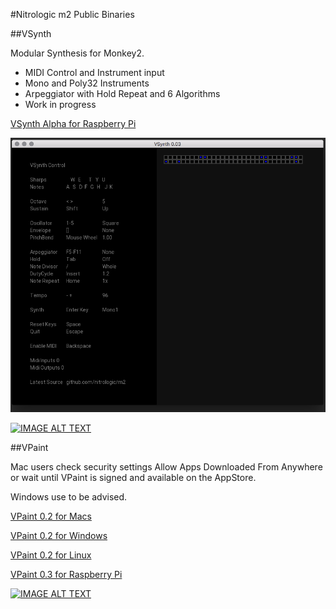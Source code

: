#Nitrologic m2 Public Binaries

##VSynth

Modular Synthesis for Monkey2.

* MIDI Control and Instrument input
* Mono and Poly32 Instruments
* Arpeggiator with Hold Repeat and 6 Algorithms
* Work in progress

[VSynth Alpha for Raspberry Pi](https://github.com/nitrologic/m2/raw/master/releases/vsynth-pi.tar.gz)

![vsynthalpha](vsynthalpha.png?raw=true "vsynth alpha")

[![IMAGE ALT TEXT](http://img.youtube.com/vi/gP8LT9SHnSE/0.jpg)](http://www.youtube.com/watch?v=gP8LT9SHnSE "Project VSynth ")

##VPaint

Mac users check security settings Allow Apps Downloaded From Anywhere or wait until VPaint is signed and available on the AppStore.

Windows use to be advised.

[VPaint 0.2 for Macs](https://github.com/nitrologic/m2/raw/master/releases/VPaint0.2.app.zip)

[VPaint 0.2 for Windows](https://github.com/nitrologic/m2/raw/master/releases/VPaint0.2.zip)

[VPaint 0.2 for Linux](https://github.com/nitrologic/m2/raw/master/releases/vpaint0.2.tar.gz)

[VPaint 0.3 for Raspberry Pi](https://github.com/nitrologic/m2/raw/master/releases/vpaint-pi-0.3.tar.gz)

[![IMAGE ALT TEXT](http://img.youtube.com/vi/2Y3zh0FOc00/0.jpg)](http://www.youtube.com/watch?v=2Y3zh0FOc00 "Project VPaint ")

